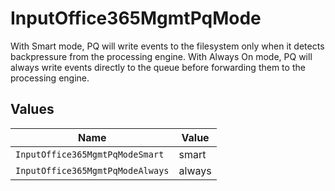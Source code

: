 # InputOffice365MgmtPqMode

With Smart mode, PQ will write events to the filesystem only when it detects backpressure from the processing engine. With Always On mode, PQ will always write events directly to the queue before forwarding them to the processing engine.


## Values

| Name                             | Value                            |
| -------------------------------- | -------------------------------- |
| `InputOffice365MgmtPqModeSmart`  | smart                            |
| `InputOffice365MgmtPqModeAlways` | always                           |